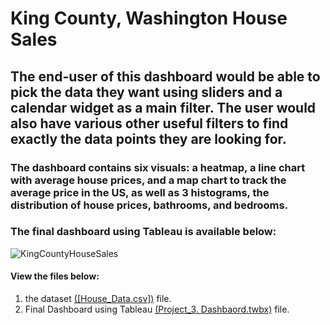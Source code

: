 # King County, Washington House Sales

## The end-user of this dashboard would be able to pick the data they want using sliders and a calendar widget as a main filter. The user would also have various other useful filters to find exactly the data points they are looking for.

### The dashboard contains six visuals: a heatmap, a line chart with average house prices, and a map chart to track the average price in the US, as well as 3 histograms, the distribution of house prices, bathrooms, and bedrooms.

### The final dashboard using Tableau is available below:
![KingCountyHouseSales](https://github.com/user-attachments/assets/822345f7-b042-4190-9ecc-9ec9cf03d560)



#### View the files below:

1. the dataset [([House_Data.csv])](https://github.com/Maged325/Tableau-Portfolio/blob/main/Project_2/HouseData.xlsx) file.
2. Final Dashboard using Tableau [(Project_3. Dashbaord.twbx)]([(https://github.com/Maged325/Tableau-Portfolio/blob/main/Project_2/Project_2_%20KingCountyHouseSales.twbx)]) file.
